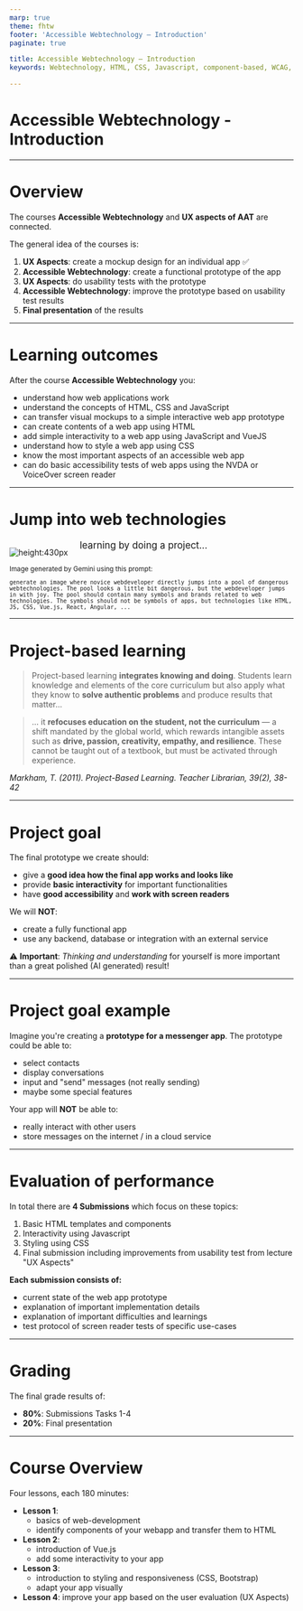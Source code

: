 ```yaml
---
marp: true
theme: fhtw
footer: 'Accessible Webtechnology – Introduction'
paginate: true

title: Accessible Webtechnology – Introduction
keywords: Webtechnology, HTML, CSS, Javascript, component-based, WCAG, Accessibility, NVDA

---
```


<!--
_paginate: skip
_footer: ''
_class : lead
-->

# Accessible Webtechnology - Introduction

---

# Overview

The courses **Accessible Webtechnology** and **UX aspects of AAT** are connected.

The general idea of the courses is:

1. **UX Aspects**: create a mockup design for an individual app ✅
2. **Accessible Webtechnology**: create a functional prototype of the app
3. **UX Aspects**: do usability tests with the prototype
4. **Accessible Webtechnology**: improve the prototype based on usability test results
5. **Final presentation** of the results

---

# Learning outcomes

After the course **Accessible Webtechnology** you:

- understand how web applications work
- understand the concepts of HTML, CSS and JavaScript
- can transfer visual mockups to a simple interactive web app prototype
- can create contents of a web app using HTML
- add simple interactivity to a web app using JavaScript and VueJS
- understand how to style a web app using CSS
- know the most important aspects of an accessible web app
- can do basic accessibility tests of web apps using the NVDA or VoiceOver screen reader

---

# Jump into web technologies

<div class="columns">
<div>

![height:430px](./img/Gemini_Generated_Image_e9r9b4e9r9b4e9r9.png)

</div>

<div>

<div class="mt-7"><big>learning by doing a project...</big></div>
</div>
</div>

<small>
Image generated by Gemini using this prompt:

`generate an image where novice webdeveloper directly jumps into a pool of dangerous webtechnologies. The pool looks a little bit dangerous, but the webdeveloper jumps in with joy. The pool should contain many symbols and brands related to web technologies. The symbols should not be symbols of apps, but technologies like HTML, JS, CSS, Vue.js, React, Angular, ...`

</small>

---

# Project-based learning

<blockquote>

Project-based learning **integrates knowing and doing**. Students learn knowledge and elements of the core curriculum but also apply what they know to **solve authentic problems** and produce results that matter...
</blockquote>

<blockquote>

... it **refocuses education on the student, not the curriculum** — a shift mandated by the global world, which rewards intangible assets such as **drive, passion, creativity, empathy, and resilience**. These cannot be taught out of a textbook, but must be activated through experience.
</blockquote>

<cite>Markham, T. (2011). Project-Based Learning. Teacher Librarian, 39(2), 38-42</cite>

---

# Project goal

The final prototype we create should:

* give a **good idea how the final app works and looks like**
* provide **basic interactivity** for important functionalities
* have **good accessibility** and **work with screen readers**

We will **NOT**:

- create a fully functional app
- use any backend, database or integration with an external service

<div class="box box-warn">
  ⚠️ <strong>Important</strong>: <em>Thinking and understanding</em> for yourself is more important than a great polished (AI generated) result!
</div>

---

# Project goal example

Imagine you're creating a **prototype for a messenger app**. The prototype could be able to:

- select contacts
- display conversations
- input and "send" messages (not really sending)
- maybe some special features

Your app will **NOT** be able to:

- really interact with other users
- store messages on the internet / in a cloud service

---

# Evaluation of performance

In total there are **4 Submissions** which focus on these topics:

1. Basic HTML templates and components
2. Interactivity using Javascript
3. Styling using CSS
4. Final submission including improvements from usability test from lecture "UX Aspects"

**Each submission consists of:**

* current state of the web app prototype
* explanation of important implementation details
* explanation of important difficulties and learnings
* test protocol of screen reader tests of specific use-cases

--- 
# Grading

The final grade results of:

* **80%**: Submissions Tasks 1-4
* **20%**: Final presentation

---

# Course Overview

Four lessons, each 180 minutes:

- **Lesson 1**:
   - basics of web-development
   - identify components of your webapp and transfer them to HTML
- **Lesson 2**:
   - introduction of Vue.js
   - add some interactivity to your app
- **Lesson 3**:
   - introduction to styling and responsiveness (CSS, Bootstrap)
   - adapt your app visually
- **Lesson 4**: improve your app based on the user evaluation (UX Aspects)